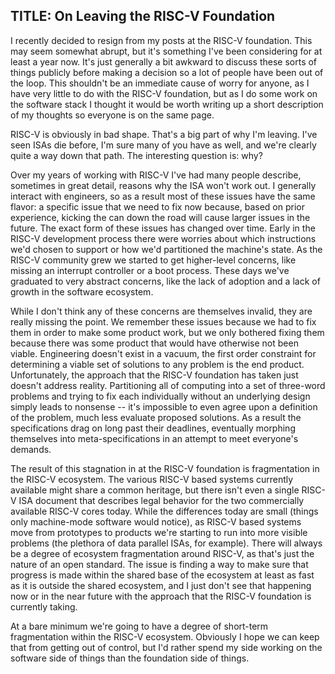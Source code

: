 TITLE: On Leaving the RISC-V Foundation
--------
I recently decided to resign from my posts at the RISC-V foundation.
This may seem somewhat abrupt, but it's something I've been considering
for at least a year now.  It's just generally a bit awkward to discuss
these sorts of things publicly before making a decision so a lot of
people have been out of the loop.  This shouldn't be an immediate cause
of worry for anyone, as I have very little to do with the RISC-V
foundation, but as I do some work on the software stack I thought it
would be worth writing up a short description of my thoughts so
everyone is on the same page.

RISC-V is obviously in bad shape.  That's a big part of why I'm leaving.
I've seen ISAs die before, I'm sure many of you have as well, and we're
clearly quite a way down that path.  The interesting question is: why?

Over my years of working with RISC-V I've had many people describe,
sometimes in great detail, reasons why the ISA won't work out.  I
generally interact with engineers, so as a result most of these issues
have the same flavor: a specific issue that we need to fix now because,
based on prior experience, kicking the can down the road will cause
larger issues in the future.  The exact form of these issues has changed
over time.  Early in the RISC-V development process there were worries
about which instructions we'd chosen to support or how we'd partitioned
the machine's state.  As the RISC-V community grew we started to get
higher-level concerns, like missing an interrupt controller or a boot
process.  These days we've graduated to very abstract concerns, like the
lack of adoption and a lack of growth in the software ecosystem.

While I don't think any of these concerns are themselves invalid, they
are really missing the point.  We remember these issues because we had
to fix them in order to make some product work, but we only bothered
fixing them because there was some product that would have otherwise not
been viable.  Engineering doesn't exist in a vacuum, the first order
constraint for determining a viable set of solutions to any problem is
the end product.  Unfortunately, the approach that the RISC-V foundation
has taken just doesn't address reality.  Partitioning all of computing
into a set of three-word problems and trying to fix each individually
without an underlying design simply leads to nonsense -- it's impossible
to even agree upon a definition of the problem, much less evaluate
proposed solutions.  As a result the specifications drag on long past
their deadlines, eventually morphing themselves into meta-specifications
in an attempt to meet everyone's demands.

The result of this stagnation in at the RISC-V foundation is
fragmentation in the RISC-V ecosystem.  The various RISC-V based systems
currently available might share a common heritage, but there isn't even
a single RISC-V ISA document that describes legal behavior for the two
commercially available RISC-V cores today.  While the differences today
are small (things only machine-mode software would notice), as RISC-V
based systems move from prototypes to products we're starting to run
into more visible problems (the plethora of data parallel ISAs, for
example).  There will always be a degree of ecosystem fragmentation
around RISC-V, as that's just the nature of an open standard.  The issue
is finding a way to make sure that progress is made within the shared
base of the ecosystem at least as fast as it is outside the shared
ecosystem, and I just don't see that happening now or in the near future
with the approach that the RISC-V foundation is currently taking.

At a bare minimum we're going to have a degree of short-term
fragmentation within the RISC-V ecosystem.  Obviously I hope we can keep
that from getting out of control, but I'd rather spend my side working
on the software side of things than the foundation side of things.
